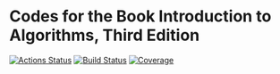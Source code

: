 # Codes for the Book Introduction to Algorithms, Third Edition

[![Actions Status](https://github.com/EFanZh/Introduction-to-Algorithms/workflows/CI/badge.svg)](https://github.com/EFanZh/Introduction-to-Algorithms/actions)
[![Build Status](https://dev.azure.com/efanzh/GitHub/_apis/build/status/EFanZh.Introduction-to-Algorithms?branchName=master)](https://dev.azure.com/efanzh/GitHub/_build/latest?definitionId=1&branchName=master)
[![Coverage](https://img.shields.io/azure-devops/coverage/efanzh/GitHub/1)](https://dev.azure.com/efanzh/GitHub/_build/latest?definitionId=1&branchName=master)
